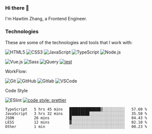 ### Hi there 👋

I'm Hawtim Zhang, a Frontend Engineer.

### Technologies

These are some of the technologies and tools that I work with:

![HTML5](https://img.shields.io/badge/-HTML5-E34F26?style=flat-square&logo=html5&logoColor=white)
![CSS3](https://img.shields.io/badge/-CSS3-1572B6?style=flat-square&logo=css3)
![JavaScript](https://img.shields.io/badge/-JavaScript-black?style=flat-square&logo=javascript)
![TypeScript](https://img.shields.io/badge/-TypeScript-007ACC?style=flat-square&logo=typescript)
![Node.js](https://img.shields.io/badge/-Node.js-339933?style=flat-square&logo=Node.js&logoColor=white)

![Vue.js](https://img.shields.io/badge/-Vue.js%20-%2335495e.svg?&style=flat-square&logo=vue.js&logoColor=%234FC08D)
![Sass](https://img.shields.io/badge/-Sass-CC6699?style=flat-square&logo=sass&logoColor=white)
![jQuery](https://img.shields.io/badge/jQuery%20-%230769AD.svg?&style=flat-square&logo=jquery&logoColor=white)
[![jest](https://jestjs.io/img/jest-badge.svg)](https://github.com/facebook/jest)

WorkFlow: 

![Git](https://img.shields.io/badge/-Git-black?style=flat-square&logo=git)
![GitHub](https://img.shields.io/badge/-Github-%23100000.svg?&style=flat-square&logo=github&logoColor=white)
![Gitlab](https://img.shields.io/badge/-Gitlab-%23330f63.svg?&style=flat-square&logo=gitlab&logoColor=white)
![VSCode](https://img.shields.io/badge/-VSCode-007ACC?style=flat-square&logo=visual-studio-code&logoColor=white)

Code Style

![ESlint](https://img.shields.io/badge/-ESlint-4B32C3?style=flat-square&logo=eslint)
[![code style: prettier](https://img.shields.io/badge/code_style-prettier-ff69b4.svg?style=flat-square)](https://github.com/prettier/prettier)

<!--
Something I am learning with:
![React](https://img.shields.io/badge/-React%20-%2320232a.svg?&style=flat-square&logo=react&logoColor=%2361DAFB)
![Go](https://img.shields.io/badge/-Go-%2300ADD8.svg?&style=flat-square&logo=go&logoColor=white)
![MongoDB](https://img.shields.io/badge/-MongoDB-black?style=flat-square&logo=mongodb)
![MySQL](https://img.shields.io/badge/-MySQL-4479A1?style=flat-square&logo=mysql&logoColor=white)
![Docker](https://img.shields.io/badge/-Docker-2496ED?style=flat-square&logo=docker&logoColor=white)
![Visits](https://badges.pufler.dev/visits/hawtim/hawtim) -->

<!--START_SECTION:waka-->
```text
TypeScript   5 hrs 45 mins   ██████████████▒░░░░░░░░░░   57.60 % 
JavaScript   3 hrs 32 mins   █████████░░░░░░░░░░░░░░░░   35.50 % 
JSON         26 mins         █░░░░░░░░░░░░░░░░░░░░░░░░   04.43 % 
LESS         12 mins         ▓░░░░░░░░░░░░░░░░░░░░░░░░   02.10 % 
Other        1 min           ░░░░░░░░░░░░░░░░░░░░░░░░░   00.23 % 
```
<!--END_SECTION:waka-->
